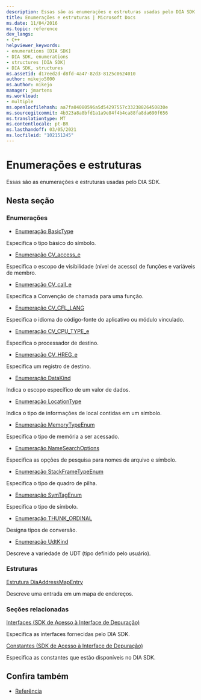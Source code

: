 ```yaml
---
description: Essas são as enumerações e estruturas usadas pelo DIA SDK.
title: Enumerações e estruturas | Microsoft Docs
ms.date: 11/04/2016
ms.topic: reference
dev_langs:
- C++
helpviewer_keywords:
- enumerations [DIA SDK]
- DIA SDK, enumerations
- structures [DIA SDK]
- DIA SDK, structures
ms.assetid: d17eed2d-d8fd-4a47-82d3-8125c0624010
author: mikejo5000
ms.author: mikejo
manager: jmartens
ms.workload:
- multiple
ms.openlocfilehash: aa7fa04080596a5d54297557c33238826450830e
ms.sourcegitcommit: 4b323a8a8bfd1a1a9e84f4b4ca88fa8da690f656
ms.translationtype: MT
ms.contentlocale: pt-BR
ms.lasthandoff: 03/05/2021
ms.locfileid: "102151245"
---
```

# <a name="enumerations-and-structures"></a>Enumerações e estruturas

Essas são as enumerações e estruturas usadas pelo DIA SDK.

## <a name="in-this-section"></a>Nesta seção

### <a name="enumerations"></a>Enumerações

- [Enumeração BasicType](../../debugger/debug-interface-access/basictype.md)

 Especifica o tipo básico do símbolo.

- [Enumeração CV_access_e](../../debugger/debug-interface-access/cv-access-e.md)

 Especifica o escopo de visibilidade (nível de acesso) de funções e variáveis de membro.

- [Enumeração CV_call_e](../../debugger/debug-interface-access/cv-call-e.md)

 Especifica a Convenção de chamada para uma função.

- [Enumeração CV_CFL_LANG](../../debugger/debug-interface-access/cv-cfl-lang.md)

 Especifica o idioma do código-fonte do aplicativo ou módulo vinculado.

- [Enumeração CV_CPU_TYPE_e](../../debugger/debug-interface-access/cv-cpu-type-e.md)

 Especifica o processador de destino.

- [Enumeração CV_HREG_e](../../debugger/debug-interface-access/cv-hreg-e.md)

 Especifica um registro de destino.

- [Enumeração DataKind](../../debugger/debug-interface-access/datakind.md)

 Indica o escopo específico de um valor de dados.

- [Enumeração LocationType](../../debugger/debug-interface-access/locationtype.md)

 Indica o tipo de informações de local contidas em um símbolo.

- [Enumeração MemoryTypeEnum](../../debugger/debug-interface-access/memorytypeenum.md)

 Especifica o tipo de memória a ser acessado.

- [Enumeração NameSearchOptions](../../debugger/debug-interface-access/namesearchoptions.md)

 Especifica as opções de pesquisa para nomes de arquivo e símbolo.

- [Enumeração StackFrameTypeEnum](../../debugger/debug-interface-access/stackframetypeenum.md)

 Especifica o tipo de quadro de pilha.

- [Enumeração SymTagEnum](../../debugger/debug-interface-access/symtagenum.md)

 Especifica o tipo de símbolo.

- [Enumeração THUNK_ORDINAL](../../debugger/debug-interface-access/thunk-ordinal.md)

 Designa tipos de conversão.

- [Enumeração UdtKind](../../debugger/debug-interface-access/udtkind.md)

 Descreve a variedade de UDT (tipo definido pelo usuário).

### <a name="structures"></a>Estruturas

[Estrutura DiaAddressMapEntry](../../debugger/debug-interface-access/diaaddressmapentry.md)

Descreve uma entrada em um mapa de endereços.

### <a name="related-sections"></a>Seções relacionadas

[Interfaces (SDK de Acesso à Interface de Depuração)](../../debugger/debug-interface-access/interfaces-debug-interface-access-sdk.md)

Especifica as interfaces fornecidas pelo DIA SDK.

[Constantes (SDK de Acesso à Interface de Depuração)](../../debugger/debug-interface-access/constants-debug-interface-access-sdk.md)

Especifica as constantes que estão disponíveis no DIA SDK.

## <a name="see-also"></a>Confira também

- [Referência](../../debugger/debug-interface-access/debug-interface-access-sdk-reference.md)
